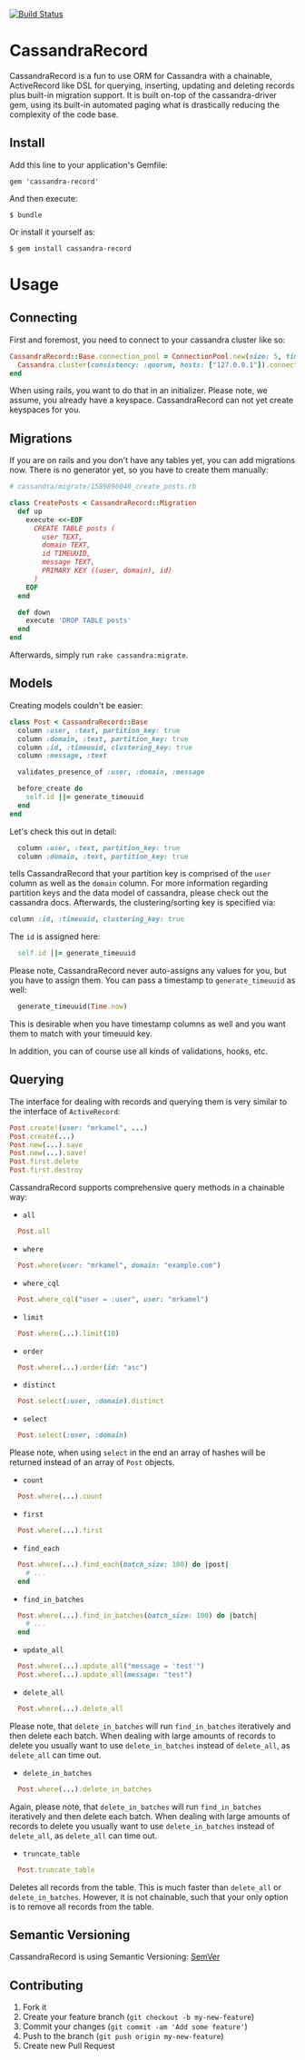 [![Build Status](https://secure.travis-ci.org/mrkamel/cassandra-record.png?branch=master)](http://travis-ci.org/mrkamel/cassandra-record)

# CassandraRecord

CassandraRecord is a fun to use ORM for Cassandra with a chainable,
ActiveRecord like DSL for querying, inserting, updating and deleting records
plus built-in migration support. It is built on-top of the cassandra-driver
gem, using its built-in automated paging what is drastically reducing the
complexity of the code base.

## Install

Add this line to your application's Gemfile:

    gem 'cassandra-record'

And then execute:

    $ bundle

Or install it yourself as:

    $ gem install cassandra-record

# Usage

## Connecting

First and foremost, you need to connect to your cassandra cluster like so:

```ruby
CassandraRecord::Base.connection_pool = ConnectionPool.new(size: 5, timeout: 5) do
  Cassandra.cluster(consistency: :quorum, hosts: ["127.0.0.1"]).connect("my_keyspace")
end
```

When using rails, you want to do that in an initializer. Please note, we
assume, you already have a keyspace. CassandraRecord can not yet create
keyspaces for you.

## Migrations

If you are on rails and you don't have any tables yet, you can add migrations
now. There is no generator yet, so you have to create them manually:

```ruby
# cassandra/migrate/1589896040_create_posts.rb

class CreatePosts < CassandraRecord::Migration
  def up
    execute <<-EOF
      CREATE TABLE posts (
        user TEXT,
        domain TEXT,
        id TIMEUUID,
        message TEXT,
        PRIMARY KEY ((user, domain), id)
      )
    EOF
  end

  def down
    execute 'DROP TABLE posts'
  end
end
```

Afterwards, simply run `rake cassandra:migrate`.

## Models

Creating models couldn't be easier:

```ruby
class Post < CassandraRecord::Base
  column :user, :text, partition_key: true
  column :domain, :text, partition_key: true
  column :id, :timeuuid, clustering_key: true
  column :message, :text

  validates_presence_of :user, :domain, :message

  before_create do
    self.id ||= generate_timeuuid
  end
end
```

Let's check this out in detail:

```ruby
  column :user, :text, partition_key: true
  column :domain, :text, partition_key: true
```

tells CassandraRecord that your partition key is comprised of the `user` column
as well as the `domain` column. For more information regarding partition keys
and the data model of cassandra, please check out the cassandra docs. Afterwards,
the clustering/sorting key is specified via:

```ruby
column :id, :timeuuid, clustering_key: true
```

The `id` is assigned here:

```ruby
  self.id ||= generate_timeuuid
```

Please note, CassandraRecord never auto-assigns any values for you, but you
have to assign them. You can pass a timestamp to `generate_timeuuid` as well:

```ruby
  generate_timeuuid(Time.now)
```

This is desirable when you have timestamp columns as well and you want them
to match with your timeuuid key.

In addition, you can of course use all kinds of validations, hooks, etc.

## Querying

The interface for dealing with records and querying them is very similar
to the interface of `ActiveRecord`:

```ruby
Post.create!(user: "mrkamel", ...)
Post.create(...)
Post.new(...).save
Post.new(...).save!
Post.first.delete
Post.first.destroy
```

CassandraRecord supports comprehensive query methods in a chainable way:

* `all`

```ruby
  Post.all
```

* `where`

```ruby
  Post.where(user: "mrkamel", domain: "example.com")
```

* `where_cql`

```ruby
  Post.where_cql("user = :user", user: "mrkamel")
```

* `limit`

```ruby
  Post.where(...).limit(10)
```

* `order`

```ruby
  Post.where(...).order(id: "asc")
```

* `distinct`

```ruby
  Post.select(:user, :domain).distinct
```

* `select`

```ruby
  Post.select(:user, :domain)
```

Please note, when using `select` in the end an array of hashes will be returned
instead of an array of `Post` objects.

* `count`

```ruby
  Post.where(...).count
```

* `first`

```ruby
  Post.where(...).first
```

* `find_each`

```ruby
  Post.where(...).find_each(batch_size: 100) do |post|
    # ...
  end
```

* `find_in_batches`

```ruby
  Post.where(...).find_in_batches(batch_size: 100) do |batch|
    # ...
  end
```

* `update_all`

```ruby
  Post.where(...).update_all("message = 'test'")
  Post.where(...).update_all(message: "test")
```

* `delete_all`

```ruby
  Post.where(...).delete_all
```

Please note, that `delete_in_batches` will run `find_in_batches` iteratively
and then delete each batch. When dealing with large amounts of records to
delete you usually want to use `delete_in_batches` instead of `delete_all`, as
`delete_all` can time out.

* `delete_in_batches`

```ruby
  Post.where(...).delete_in_batches
```

Again, please note, that `delete_in_batches` will run `find_in_batches` iteratively
and then delete each batch. When dealing with large amounts of records to
delete you usually want to use `delete_in_batches` instead of `delete_all`, as
`delete_all` can time out.

* `truncate_table`

```ruby
  Post.truncate_table
```

Deletes all records from the table. This is much faster than `delete_all` or
`delete_in_batches`.  However, it is not chainable, such that your only option
is to remove all records from the table.

## Semantic Versioning

CassandraRecord is using Semantic Versioning: [SemVer](http://semver.org/)

## Contributing

1. Fork it
2. Create your feature branch (`git checkout -b my-new-feature`)
3. Commit your changes (`git commit -am 'Add some feature'`)
4. Push to the branch (`git push origin my-new-feature`)
5. Create new Pull Request

